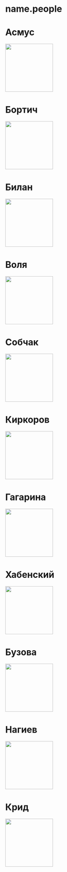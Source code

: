 # name.people


<!DOCTYPE html>
<html lang="en">
<head>
	<meta charset="UTF-8">
	<meta name="viewport" content="width=device-width, initial-scale=1.0">
	<title>Знаменитости</title>
</head>
<body>
<div id="main">

<h1>Асмус</h1>
<img src=https://user-images.githubusercontent.com/119897956/205754054-16509be0-1015-402c-9c66-1d9e2e3090f5.jpg width=150 height=150>
<br>

<h1>Бортич</h1>
<img src=https://user-images.githubusercontent.com/119897956/205754302-04c3ca3d-a28a-4739-9f5a-e9d3901ac9be.jpg width=150 height=150>
<br>

<h1>Билан</h1>
<img src=https://user-images.githubusercontent.com/119897956/205754468-f8f21f32-4279-4259-960a-f7943745658f.jpg width=150 height=150>
<br>
<h1>Воля</h1>
<img src=https://user-images.githubusercontent.com/119897956/205755870-cea036a7-ec55-4bc9-8497-881defa6b445.jpg width=150 height=150>
<br>

<h1>Собчак</h1>
<img src=https://user-images.githubusercontent.com/119897956/205754586-ed4137c6-85e3-47b9-8ca7-53d4fa593e82.jpg width=150 height=150>
<br>
<h1>Киркоров</h1>
<img src=https://user-images.githubusercontent.com/119897956/205754674-c42dbd9e-3fa2-4793-8c69-fae38eedc838.jpg width=150 height=150>
<br>
<h1>Гагарина</h1>
<img src=https://user-images.githubusercontent.com/119897956/205754768-5810c443-3817-493a-8744-dab48de83787.jpg width=150 height=150>
<br>
<h1>Хабенский</h1>
<img src=https://user-images.githubusercontent.com/119897956/205755626-4fa2481d-891c-4edf-b7ae-e229a107afd4.jpg width=150 height=150>
<br>


<h1>Бузова</h1>
<img src=https://user-images.githubusercontent.com/119897956/205755191-faaac9ba-4c93-47de-ac23-4087b0c221bc.jpg
 width=150 height=150>
<br>

<h1>Нагиев</h1>
<img src=https://user-images.githubusercontent.com/119897956/205755157-ad2b7b1d-de87-4ce2-94e1-777e7b9af7de.jpg width=150 height=150>
<br>

<h1>Крид</h1>
<img src=https://user-images.githubusercontent.com/119897956/205755123-0b6fa9cb-8700-4450-b3ad-811f4f0912d4.jpg width=150 height=150>
<br>

</div>	
</body>
</html>

